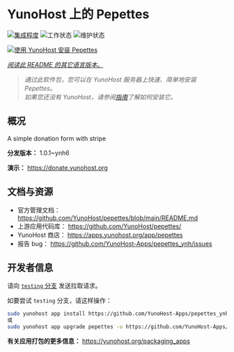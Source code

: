<!--
注意：此 README 由 <https://github.com/YunoHost/apps/tree/master/tools/readme_generator> 自动生成
请勿手动编辑。
-->

# YunoHost 上的 Pepettes

[![集成程度](https://dash.yunohost.org/integration/pepettes.svg)](https://dash.yunohost.org/appci/app/pepettes) ![工作状态](https://ci-apps.yunohost.org/ci/badges/pepettes.status.svg) ![维护状态](https://ci-apps.yunohost.org/ci/badges/pepettes.maintain.svg)

[![使用 YunoHost 安装 Pepettes](https://install-app.yunohost.org/install-with-yunohost.svg)](https://install-app.yunohost.org/?app=pepettes)

*[阅读此 README 的其它语言版本。](./ALL_README.md)*

> *通过此软件包，您可以在 YunoHost 服务器上快速、简单地安装 Pepettes。*  
> *如果您还没有 YunoHost，请参阅[指南](https://yunohost.org/install)了解如何安装它。*

## 概况

A simple donation form with stripe

**分发版本：** 1.0.1~ynh6

**演示：** <https://donate.yunohost.org>
## 文档与资源

- 官方管理文档： <https://github.com/YunoHost/pepettes/blob/main/README.md>
- 上游应用代码库： <https://github.com/YunoHost/pepettes/>
- YunoHost 商店： <https://apps.yunohost.org/app/pepettes>
- 报告 bug： <https://github.com/YunoHost-Apps/pepettes_ynh/issues>

## 开发者信息

请向 [`testing` 分支](https://github.com/YunoHost-Apps/pepettes_ynh/tree/testing) 发送拉取请求。

如要尝试 `testing` 分支，请这样操作：

```bash
sudo yunohost app install https://github.com/YunoHost-Apps/pepettes_ynh/tree/testing --debug
或
sudo yunohost app upgrade pepettes -u https://github.com/YunoHost-Apps/pepettes_ynh/tree/testing --debug
```

**有关应用打包的更多信息：** <https://yunohost.org/packaging_apps>
